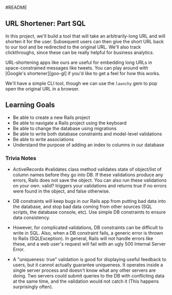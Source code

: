 #README

## URL Shortener: Part SQL

In this project, we'll build a tool that will take an arbitrarily-long URL and will shorten it for the user. Subsequent users can then give the short URL back to our tool and be redirected to the original URL. We'll also track clickthroughs, since these can be really helpful for business analytics.

URL-shortening apps like ours are useful for embedding long URLs in
space-constrained messages like tweets. You can play around with
[Google's shortener][goo-gl] if you'd like to get a feel for how
this works.

We'll have a simple CLI tool, though we can use the `launchy` gem to pop open the original URL in a browser.


## Learning Goals

* Be able to create a new Rails project
* Be able to navigate a Rails project using the keyboard
* Be able to change the database using migrations
* Be able to write both database constraints and model-level validations
* Be able to write associations
* Understand the purpose of adding an index to columns in our database


### Trivia Notes
* ActiveRecords #validates class method validates state of object/list of column names before they go into DB. If these validations produce any errors, Rails does not save the object. You can also run these validations on your own. valid? triggers your validations and returns true if no errors were found in the object, and false otherwise.

* DB constraints will keep bugs in our Rails app from putting bad data into the database, and stop bad data coming from other sources (SQL scripts, the database console, etc). Use simple DB constraints to ensure data consistency.

* However, for complicated validations, DB constraints can be difficult to write in SQL. Also, when a DB constraint fails, a generic error is thrown to Rails (SQLException). In general, Rails will not handle errors like these, and a web user's request will fail with an ugly 500 Internal Server Error.

* A "uniqueness: true" validation is good for displaying useful feedback to users, but it cannot actually guarantee uniqueness. It operates inside a single server process and doesn't know what any other servers are doing. Two servers could submit queries to the DB with conflicting data at the same time, and the validation would not catch it (This happens surprisingly often).
